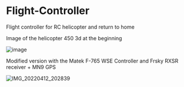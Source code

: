# Flight-Controller
Flight controller for RC helicopter and return to home

Image of the helicopter 450 3d at the beginning

![image](https://user-images.githubusercontent.com/100481752/163028019-f4a161cb-a7b5-41f9-9a43-bf2cc6779473.png)

Modified version with the Matek F-765 WSE Controller and Frsky RXSR receiver + MN9 GPS

![IMG_20220412_202839](https://user-images.githubusercontent.com/100481752/163030745-877d48c2-ca33-463e-be67-44cd9dc60a2e.jpg)
